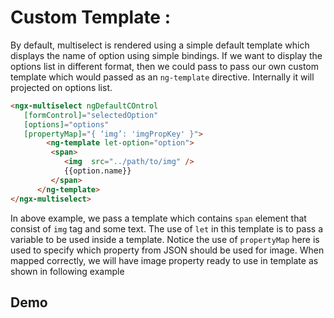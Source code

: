 # Custom Template :

By default, multiselect is rendered using a simple default template which displays the name of option using simple bindings. If we want to display the options list in different format, then we could pass  to pass our own custom template which would passed as an `ng-template` directive. Internally it will projected on options list.

```html
<ngx-multiselect ngDefaultCOntrol 
   [formControl]="selectedOption" 
   [options]="options"
   [propertyMap]="{ ‘img’: 'imgPropKey' }">
    	<ng-template let-option="option">
         <span>
            <img  src="../path/to/img" />
            {{option.name}}
         </span>	
      </ng-template>
</ngx-multiselect>
```

In above example, we pass a template which contains `span` element that consist of `img` tag and some text. The use of `let` in this template is to pass a variable to be used inside a template. Notice the use of `propertyMap` here is used to specify which property from JSON should be used for image. When mapped correctly, we will have image property ready to use in template as shown in following example

## Demo

<ms-custom-template></ms-custom-template>

<code-tabs>
  <code-pane title="app/custom-template.component.ts" path="custom-template/src/app/custom-template.component.ts"></code-pane>
  <code-pane title="app/custom-template.component.html" path="custom-template/src/app/custom-template.component.html"></code-pane>
</code-tabs>
